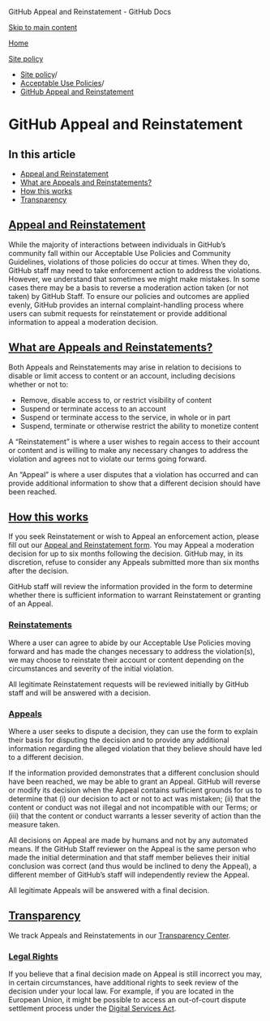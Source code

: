 GitHub Appeal and Reinstatement - GitHub Docs

[Skip to main content](#main-content)

[Home](/en)

[Site policy](/en/site-policy)

* [Site policy](/en/site-policy)/
* [Acceptable Use Policies](/en/site-policy/acceptable-use-policies)/
* [GitHub Appeal and Reinstatement](/en/site-policy/acceptable-use-policies/github-appeal-and-reinstatement)

GitHub Appeal and Reinstatement
==========

In this article
----------

* [Appeal and Reinstatement](#appeal-and-reinstatement)
* [What are Appeals and Reinstatements?](#what-are-appeals-and-reinstatements)
* [How this works](#how-this-works)
* [Transparency](#transparency)

[Appeal and Reinstatement](#appeal-and-reinstatement)
----------

While the majority of interactions between individuals in GitHub’s community fall within our Acceptable Use Policies and Community Guidelines, violations of those policies do occur at times. When they do, GitHub staff may need to take enforcement action to address the violations. However, we understand that sometimes we might make mistakes. In some cases there may be a basis to reverse a moderation action taken (or not taken) by GitHub Staff. To ensure our policies and outcomes are applied evenly, GitHub provides an internal complaint-handling process where users can submit requests for reinstatement or provide additional information to appeal a moderation decision.

[What are Appeals and Reinstatements?](#what-are-appeals-and-reinstatements)
----------

Both Appeals and Reinstatements may arise in relation to decisions to disable or limit access to content or an account, including decisions whether or not to:

* Remove, disable access to, or restrict visibility of content
* Suspend or terminate access to an account
* Suspend or terminate access to the service, in whole or in part
* Suspend, terminate or otherwise restrict the ability to monetize content

A “Reinstatement” is where a user wishes to regain access to their account or content and is willing to make any necessary changes to address the violation and agrees not to violate our terms going forward.

An “Appeal” is where a user disputes that a violation has occurred and can provide additional information to show that a different decision should have been reached.

[How this works](#how-this-works)
----------

If you seek Reinstatement or wish to Appeal an enforcement action, please fill out our [Appeal and Reinstatement form](https://support.github.com/contact/reinstatement). You may Appeal a moderation decision for up to six months following the decision. GitHub may, in its discretion, refuse to consider any Appeals submitted more than six months after the decision.

GitHub staff will review the information provided in the form to determine whether there is sufficient information to warrant Reinstatement or granting of an Appeal.

### [Reinstatements](#reinstatements) ###

Where a user can agree to abide by our Acceptable Use Policies moving forward and has made the changes necessary to address the violation(s), we may choose to reinstate their account or content depending on the circumstances and severity of the initial violation.

All legitimate Reinstatement requests will be reviewed initially by GitHub staff and will be answered with a decision.

### [Appeals](#appeals) ###

Where a user seeks to dispute a decision, they can use the form to explain their basis for disputing the decision and to provide any additional information regarding the alleged violation that they believe should have led to a different decision.

If the information provided demonstrates that a different conclusion should have been reached, we may be able to grant an Appeal. GitHub will reverse or modify its decision when the Appeal contains sufficient grounds for us to determine that (i) our decision to act or not to act was mistaken; (ii) that the content or conduct was not illegal and not incompatible with our Terms; or (iii) that the content or conduct warrants a lesser severity of action than the measure taken.

All decisions on Appeal are made by humans and not by any automated means. If the GitHub Staff reviewer on the Appeal is the same person who made the initial determination and that staff member believes their initial conclusion was correct (and thus would be inclined to deny the Appeal), a different member of GitHub’s staff will independently review the Appeal.

All legitimate Appeals will be answered with a final decision.

[Transparency](#transparency)
----------

We track Appeals and Reinstatements in our [Transparency Center](https://transparencycenter.github.com/appeals/).

### [Legal Rights](#legal-rights) ###

If you believe that a final decision made on Appeal is still incorrect you may, in certain circumstances, have additional rights to seek review of the decision under your local law. For example, if you are located in the European Union, it might be possible to access an out-of-court dispute settlement process under the [Digital Services Act](https://eur-lex.europa.eu/eli/reg/2022/2065/oj#d1e2819-1-1).
